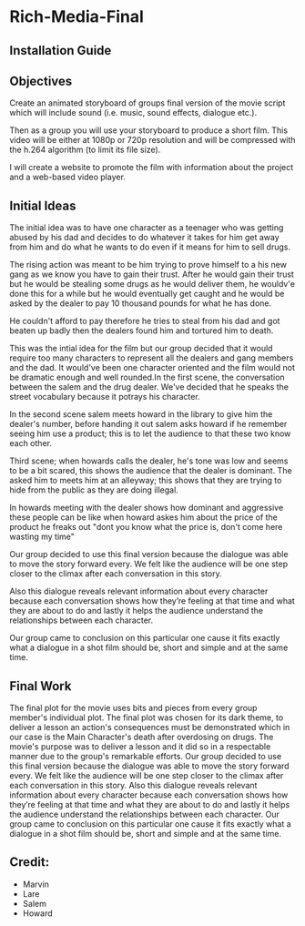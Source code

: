 # Rich-Media-Final

## Installation Guide


## Objectives
Create an animated storyboard of groups final version of the movie script which will include sound (i.e. music, sound effects, dialogue etc.).

Then as a group you will use your storyboard to produce a short film. This video will be either at 1080p or 720p resolution and will be compressed with the h.264 algorithm (to limit its file size).

I will create a website to promote the film with information about the project and a web-based video player.

## Initial Ideas
The initial idea was to have one character as a teenager who was getting abused by his dad and decides to do whatever it takes for him get away from him and do what he wants to do even if it means for him to sell drugs. 

The rising action was meant to be him trying to prove himself to a his new gang as we know you have to gain their trust. After he would gain their trust but he would be stealing some drugs as he would deliver them, he wouldv'e done this for a while but he would eventually get caught and he would be asked by the dealer to pay 10 thousand pounds for what he has done. 

He couldn't afford to pay therefore he tries to steal from his dad and got beaten up badly then the dealers found him and tortured him to death. 
    
This was the intial idea for the film but our group decided that it would require too many characters to represent all the dealers and gang members and the dad. It would've been one character oriented and the film would not be dramatic enough and well rounded.In the first scene, the conversation between the salem and the drug dealer. We've decided that he speaks the street vocabulary because it potrays his character.
   
In the second scene salem meets howard in the library to give him the dealer's number, before handing it out salem asks howard if he remember seeing him use a product; this is to let the audience to that these two know each other.

Third scene; when howards calls the dealer, he's tone was low and seems to be a bit scared, this shows the audience that the dealer is dominant. The asked him to meets him at an alleyway; this shows that they are trying to hide from the public as they are doing illegal.

In howards meeting with the dealer shows how dominant and aggressive these people can be like when howard askes him about the price of the product he freaks out "dont you know what the price is, don't come here wasting my time"

Our group decided to use this final version because the dialogue was able to move the story forward every. We felt like the audience will be one step closer to the climax after each conversation in this story. 

Also this dialogue reveals relevant information about every character because each conversation shows how they’re feeling at that time and what they are about to do and lastly it helps the audience understand the relationships between each character.

Our group came to conclusion on this particular one cause it fits exactly what a dialogue in a shot film should be, short and simple and at the same time.

## Final Work
The final plot for the movie uses bits and pieces from every group member's individual plot. The final plot was chosen for its dark theme, to deliver a lesson an action's consequences must be demonstrated which in our case is the Main Character's death after overdosing on drugs. The movie's purpose was to deliver a lesson and it did so in a respectable manner due to the group's remarkable efforts. Our group decided to use this final version because the dialogue was able to move the story forward every. We felt like the audience will be one step closer to the climax after each conversation in this story. Also this dialogue reveals relevant information about every character because each conversation shows how they’re feeling at that time and what they are about to do and lastly it helps the audience understand the relationships between each character. Our group came to conclusion on this particular one cause it fits exactly what a dialogue in a shot film should be, short and simple and at the same time.

## Credit:
* Marvin
* Lare
* Salem
* Howard

